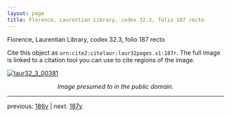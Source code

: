 ```yaml
---
layout: page
title: Florence, Laurentian Library, codex 32.3, folio 187 recto
---
```


Florence, Laurentian Library, codex 32.3, folio 187 recto

Cite this object as `urn:cite2:citelaur:laur32pages.v1:187r`.  The full image is linked to a citation tool you can use to cite regions of the image.

[![laur32_3_00381](http://www.homermultitext.org/iipsrv?IIIF=/project/homer/pyramidal/deepzoom/citelaur/laur32imgs/v1/laur32_3_00381.tif/full/800,/0/default.jpg)](http://www.homermultitext.org/ict2/?urn=urn:cite2:citelaur:laur32imgs.v1:laur32_3_00381) 

<p style="text-align: center; font-style: italic;">Image presumed to in the public domain.</p>

---

previous: [186v](../186v/) | next: [187v](../187v/)